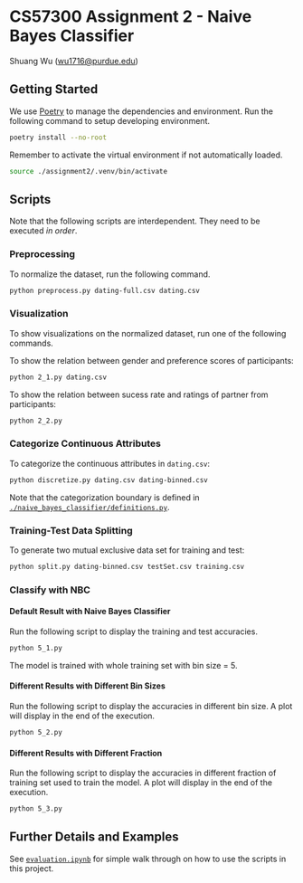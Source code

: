 # CS57300 Assignment 2 - Naive Bayes Classifier

Shuang Wu (wu1716@purdue.edu)

## Getting Started

We use [Poetry](https://python-poetry.org/) to manage the dependencies and
environment. Run the following command to setup developing environment.

```sh
poetry install --no-root
```

Remember to activate the virtual environment if not automatically loaded.

```sh
source ./assignment2/.venv/bin/activate
```

## Scripts

Note that the following scripts are interdependent. They need to be executed _in
order_.

### Preprocessing

To normalize the dataset, run the following command.

```sh
python preprocess.py dating-full.csv dating.csv
```

### Visualization

To show visualizations on the normalized dataset, run one of the following
commands.

To show the relation between gender and preference scores of participants:

```sh
python 2_1.py dating.csv
```

To show the relation between sucess rate and ratings of partner from
participants:

```sh
python 2_2.py
```

### Categorize Continuous Attributes

To categorize the continuous attributes in `dating.csv`:

```sh
python discretize.py dating.csv dating-binned.csv
```

Note that the categorization boundary is defined in
[`./naive_bayes_classifier/definitions.py`](./naive_bayes_classifier/definitions.py).

### Training-Test Data Splitting

To generate two mutual exclusive data set for training and test:

```sh
python split.py dating-binned.csv testSet.csv training.csv
```

### Classify with NBC

#### Default Result with Naive Bayes Classifier

Run the following script to display the training and test accuracies.

```sh
python 5_1.py
```

The model is trained with whole training set with bin size = 5.

#### Different Results with Different Bin Sizes

Run the following script to display the accuracies in different bin size. A plot
will display in the end of the execution.

```sh
python 5_2.py
```

#### Different Results with Different Fraction

Run the following script to display the accuracies in different fraction of
training set used to train the model. A plot will display in the end of the
execution.

```sh
python 5_3.py
```

## Further Details and Examples

See [`evaluation.ipynb`](./evaluation.ipynb) for simple walk through on how to
use the scripts in this project.
